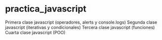 # practica_javascript
Primera clase javascript (operadores, alerts y console.logs)
Segunda clase javascript (iterativas y condicionales)
Tercera clase javascript (funciones)
Cuarta clase javascript (POO)
